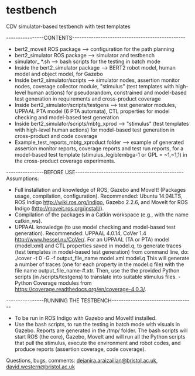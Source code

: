 # testbench
CDV simulator-based testbench with test templates

----------------CONTENTS------------------------------------------------
- bert2_moveit ROS package --> configuration for the path planning
- bert2_simulator ROS package --> simulator and testbench 
- simulator_ *.sh --> bash scripts for the testing in batch mode
- Inside the bert2_simulator package --> BERT2 robot model, human model and object model, for Gazebo
- Inside bert2_simulator/scripts --> simulator nodes, assertion monitor nodes, coverage collector module, "stimulus" (test templates with high-level human actions) for pseudorandom, constrained and model-based test generation in requirements and cross-product coverage
- Inside bert2_simulator/scripts/testgens --> test generator modules, UPPAAL PTA model (6 PTA automata), CTL properties for model checking and model-based test generation
- Inside bert2_simulator/scripts/mbtg_xprod --> "stimulus" (test templates with high-level human actions) for model-based test generation
 in cross-product and code coverage
 - Example_test_reports_mbtg_xproduct folder --> example of generated assertion monitor reports, coverage reports and test run reports, for a model-based test template (stimulus_legiblembga-1 or GPL = ~1,~1,1) in the cross-product coverage experiments. 


----------------BEFORE USE----------------------------------------------
Assumptions:
- Full installation and knowledge of ROS, Gazebo and MoveIt! (Packages usage, compilation, configuration). Recommended: Ubuntu 14.04LTS, ROS Indigo http://wiki.ros.org/indigo, Gazebo 2.2.6, and MoveIt for ROS Indigo (http://moveit.ros.org/install/). 
- Compilation of the packages in a Catkin workspace (e.g., with the name catkin_ws).
- UPPAAL knowledge (to use model checking and model-based test generation). Recommended: UPPAAL 4.0.14, CoVer 1.4 http://www.hessel.nu/CoVer/. For an UPPAAL (TA or PTA) model (model.xml) and CTL properties saved in model.q, to generate traces (test templates in model-based test generation) from command line, do: 
./cover -t 0 -G -f output_file_name model.xml model.q
This will generate a number of traces (one for each property in the model.q file) with the file name output_file_name-#.xtr. Then, use the the provided Python scripts (in /scripts/testgens) to translate into suitable stimulus files. 
-Python Coverage modules from https://coverage.readthedocs.org/en/coverage-4.0.3/.

----------------RUNNING THE TESTBENCH-----------------------------------
- To be run in ROS Indigo with Gazebo and MoveIt! installed.
- Use the bash scripts, to run the testing in batch mode with visuals in Gazebo. Reports are generated in the /tmp/ folder. The bash scripts will start ROS (the core), Gazebo, MoveIt and will run all the Python scripts that pull the stimulus, execute the environment and robot codes, and produce reports (assertion coverage, code coverage). 


Questions, bugs, comments: dejanira.araizaillan@bristol.ac.uk, david.western@bristol.ac.uk
